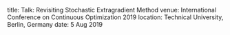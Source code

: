 title: Talk: Revisiting Stochastic Extragradient Method
venue: International Conference on Continuous Optimization 2019
location: Technical University, Berlin, Germany
date: 5 Aug 2019